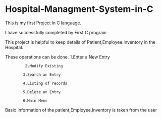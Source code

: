 # Hospital-Managment-System-in-C
This is my first Project in C language.

I have successfully completed by First C program

This project is helpful to keep details of Patient,Employee.Inventory in the Hospital.

These operations can be done.
            1.Enter a New Entry
            
             2.Modify Existing
             
            3.Search an Entry
            
            4.Listing of records
            
            5.Delete an Entry
            
            6.Main Menu

Basic Information of the patient,Employee,Inventory is taken from the user       
